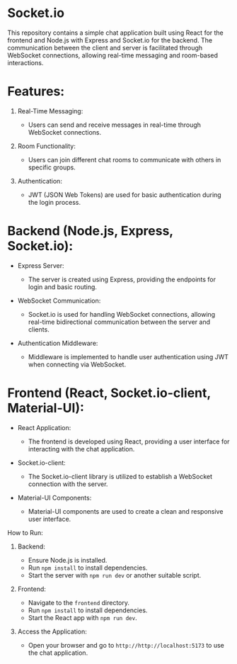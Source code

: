 # Socket.io

This repository contains a simple chat application built using React for the frontend and Node.js with Express and Socket.io for the backend. The communication between the client and server is facilitated through WebSocket connections, allowing real-time messaging and room-based interactions.

# Features:

1. Real-Time Messaging:
   - Users can send and receive messages in real-time through WebSocket connections.

2. Room Functionality:
   - Users can join different chat rooms to communicate with others in specific groups.

3. Authentication:
   - JWT (JSON Web Tokens) are used for basic authentication during the login process.

# Backend (Node.js, Express, Socket.io):

- Express Server:
  - The server is created using Express, providing the endpoints for login and basic routing.

- WebSocket Communication:
  - Socket.io is used for handling WebSocket connections, allowing real-time bidirectional communication between the server and clients.

- Authentication Middleware:
  - Middleware is implemented to handle user authentication using JWT when connecting via WebSocket.

# Frontend (React, Socket.io-client, Material-UI):

- React Application:
  - The frontend is developed using React, providing a user interface for interacting with the chat application.

- Socket.io-client:
  - The Socket.io-client library is utilized to establish a WebSocket connection with the server.

- Material-UI Components:
  - Material-UI components are used to create a clean and responsive user interface.

How to Run:

1. Backend:
   - Ensure Node.js is installed.
   - Run `npm install` to install dependencies.
   - Start the server with `npm run dev` or another suitable script.

2. Frontend:
   - Navigate to the `frontend` directory.
   - Run `npm install` to install dependencies.
   - Start the React app with `npm run dev`.

3. Access the Application:
   - Open your browser and go to `http://http://localhost:5173` to use the chat application.

